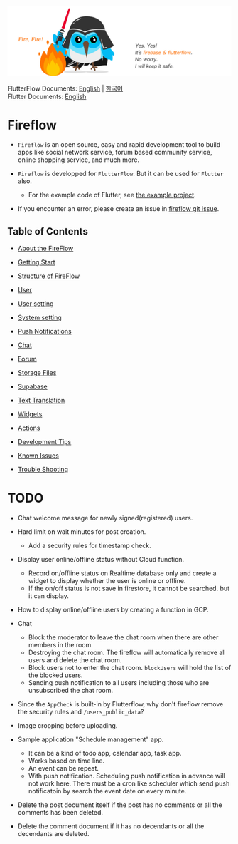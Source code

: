 
![Image Link](https://github.com/withcenter/fireflow/blob/main/res/fireflow-logo.jpg?raw=true "This is image title")

FlutterFlow Documents: [English](https://github.com/withcenter/fireflow/blob/main/README.md) | [한국어](https://github.com/withcenter/fireflow/blob/main/etc/readme/flutterflow/ko/README.md)\
Flutter Documents: [English](https://github.com/withcenter/fireflow/blob/main/etc/readme/flutter/en/README.md)

# Fireflow

* `Fireflow` is an open source, easy and rapid development tool to build apps like social network service, forum based community service, online shopping service, and much more.

* `Fireflow` is developped for `FlutterFlow`. But it can be used for `Flutter` also.
  * For the example code of Flutter, see [the example project](https://github.com/withcenter/fireflow/tree/main/example).

* If you encounter an error, please create an issue in [fireflow git issue](https://github.com/withcenter/fireflow/issues).




## Table of Contents

- [About the FireFlow](https://github.com/withcenter/fireflow/blob/main/etc/readme/flutterflow/en/about.md)
- [Getting Start](https://github.com/withcenter/fireflow/blob/main/etc/readme/flutterflow/en/getting_start.md)
- [Structure of FireFlow](https://github.com/withcenter/fireflow/blob/main/etc/readme/flutterflow/en/structure.md)
- [User](https://github.com/withcenter/fireflow/blob/main/etc/readme/flutterflow/en/user.md)
- [User setting](https://github.com/withcenter/fireflow/blob/main/etc/readme/flutterflow/en/user_setting.md)
- [System setting](https://github.com/withcenter/fireflow/blob/main/etc/readme/flutterflow/en/system_setting.md)
- [Push Notifications](https://github.com/withcenter/fireflow/blob/main/etc/readme/flutterflow/en/push.md)
- [Chat](https://github.com/withcenter/fireflow/blob/main/etc/readme/flutterflow/en/chat.md)
- [Forum](https://github.com/withcenter/fireflow/blob/main/etc/readme/flutterflow/en/forum.md)
- [Storage Files](https://github.com/withcenter/fireflow/blob/main/etc/readme/flutterflow/en/file.md)

- [Supabase](https://github.com/withcenter/fireflow/blob/main/etc/readme/flutterflow/en/supabase.md)
- [Text Translation](https://github.com/withcenter/fireflow/blob/main/etc/readme/flutterflow/en/translation.md)

- [Widgets](https://github.com/withcenter/fireflow/blob/main/etc/readme/flutterflow/en/widget.md)
- [Actions](https://github.com/withcenter/fireflow/blob/main/etc/readme/flutterflow/en/.md)
- [Development Tips](https://github.com/withcenter/fireflow/blob/main/etc/readme/flutterflow/en/tip.md)
- [Known Issues](https://github.com/withcenter/fireflow/blob/main/etc/readme/flutterflow/en/known-issue.md)
- [Trouble Shooting](https://github.com/withcenter/fireflow/blob/main/etc/readme/flutterflow/en/trouble-shooting.md)
# TODO

- Chat welcome message for newly signed(registered) users.

- Hard limit on wait minutes for post creation.
  - Add a security rules for timestamp check.

- Display user online/offline status without Cloud function.
  - Record on/offline status on Realtime database only and create a widget to display whether the user is online or offline.
  - If the on/off status is not save in firestore, it cannot be searched. but it can display.

- How to display online/offline users by creating a function in GCP.

- Chat
  - Block the moderator to leave the chat room when there are other members in the room.
  - Destroying the chat room. The fireflow will automatically remove all users and delete the chat room.
  - Block users not to enter the chat room. `blockUsers` will hold the list of the blocked users.
  - Sending push notification to all users including those who are unsubscribed the chat room.

- Since the `AppCheck` is built-in by Flutterflow, why don't fireflow remove the security rules and `/users_public_data`?

- Image cropping before uploading.

- Sample application "Schedule management" app.
  - It can be a kind of todo app, calendar app, task app.
  - Works based on time line.
  - An event can be repeat.
  - With push notification. Scheduling push notification in advance will not work here. There must be a cron like scheduler which send push notificatoin by search the event date on every minute.

- Delete the post document itself if the post has no comments or all the comments has been deleted.
- Delete the comment document if it has no decendants or all the decendants are deleted.
